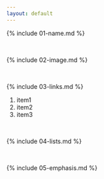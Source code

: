 ```yaml
---
layout: default
---
```


{% include 01-name.md %}

<br>

{% include 02-image.md %}

<br>

{% include 03-links.md %}
<ol>
  <li>item1</li>
  <li>item2</li>
  <li>item3</li>
  </ol>
  
<br>

{% include 04-lists.md %}

<br>

{% include 05-emphasis.md %}
